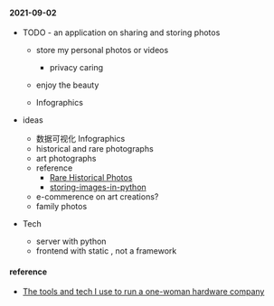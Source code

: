 

#### 2021-09-02  
*  TODO - an application on sharing and storing photos  
    - store my personal photos or videos  
        + privacy caring  

    - enjoy the beauty  

    - Infographics  


* ideas  
    - 数据可视化 Infographics  
    - historical and rare photographs  
    - art photographs  
    - reference  
        + [Rare Historical Photos](https://rarehistoricalphotos.com/about-us/) 
        + [storing-images-in-python](https://realpython.com/storing-images-in-python/)
    - e-commerence on art creations?  
    - family photos  

* Tech 
    - server with python 
    - frontend with static , not a framework 

#### reference
* [The tools and tech I use to run a one-woman hardware company](https://blog.thea.codes/winterblooms-tech-stack/)  